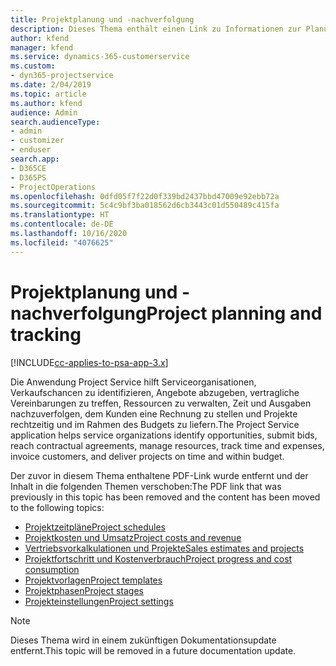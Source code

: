 ```yaml
---
title: Projektplanung und -nachverfolgung
description: Dieses Thema enthält einen Link zu Informationen zur Planung und Nachverfolgung in Project Service Automation.
author: kfend
manager: kfend
ms.service: dynamics-365-customerservice
ms.custom:
- dyn365-projectservice
ms.date: 2/04/2019
ms.topic: article
ms.author: kfend
audience: Admin
search.audienceType:
- admin
- customizer
- enduser
search.app:
- D365CE
- D365PS
- ProjectOperations
ms.openlocfilehash: 0dfd05f7f22d0f339bd2437bbd47009e92ebb72a
ms.sourcegitcommit: 5c4c9bf3ba018562d6cb3443c01d550489c415fa
ms.translationtype: HT
ms.contentlocale: de-DE
ms.lasthandoff: 10/16/2020
ms.locfileid: "4076625"
---
```

# <a name="project-planning-and-tracking"></a><span data-ttu-id="7844e-103">Projektplanung und -nachverfolgung</span><span class="sxs-lookup"><span data-stu-id="7844e-103">Project planning and tracking</span></span>

[!INCLUDE[cc-applies-to-psa-app-3.x](../../includes/cc-applies-to-psa-app-3x.md)]

<span data-ttu-id="7844e-104">Die Anwendung Project Service hilft Serviceorganisationen, Verkaufschancen zu identifizieren, Angebote abzugeben, vertragliche Vereinbarungen zu treffen, Ressourcen zu verwalten, Zeit und Ausgaben nachzuverfolgen, dem Kunden eine Rechnung zu stellen und Projekte rechtzeitig und im Rahmen des Budgets zu liefern.</span><span class="sxs-lookup"><span data-stu-id="7844e-104">The Project Service application helps service organizations identify opportunities, submit bids, reach contractual agreements, manage resources, track time and expenses, invoice customers, and deliver projects on time and within budget.</span></span> 

<span data-ttu-id="7844e-105">Der zuvor in diesem Thema enthaltene PDF-Link wurde entfernt und der Inhalt in die folgenden Themen verschoben:</span><span class="sxs-lookup"><span data-stu-id="7844e-105">The PDF link that was previously in this topic has been removed and the content has been moved to the following topics:</span></span>

- [<span data-ttu-id="7844e-106">Projektzeitpläne</span><span class="sxs-lookup"><span data-stu-id="7844e-106">Project schedules</span></span>](../project-creating.md)
- [<span data-ttu-id="7844e-107">Projektkosten und Umsatz</span><span class="sxs-lookup"><span data-stu-id="7844e-107">Project costs and revenue</span></span>](../project-estimating.md)
- [<span data-ttu-id="7844e-108">Vertriebsvorkalkulationen und Projekte</span><span class="sxs-lookup"><span data-stu-id="7844e-108">Sales estimates and projects</span></span>](../project-leveraging.md)
- [<span data-ttu-id="7844e-109">Projektfortschritt und Kostenverbrauch</span><span class="sxs-lookup"><span data-stu-id="7844e-109">Project progress and cost consumption</span></span>](../project-tracking.md)
- [<span data-ttu-id="7844e-110">Projektvorlagen</span><span class="sxs-lookup"><span data-stu-id="7844e-110">Project templates</span></span>](../project-templates.md)
- [<span data-ttu-id="7844e-111">Projektphasen</span><span class="sxs-lookup"><span data-stu-id="7844e-111">Project stages</span></span>](../project-stages.md)
- [<span data-ttu-id="7844e-112">Projekteinstellungen</span><span class="sxs-lookup"><span data-stu-id="7844e-112">Project settings</span></span>](../project-settings.md)

> [!NOTE]
> <span data-ttu-id="7844e-113">Dieses Thema wird in einem zukünftigen Dokumentationsupdate entfernt.</span><span class="sxs-lookup"><span data-stu-id="7844e-113">This topic will be removed in a future documentation update.</span></span> 
